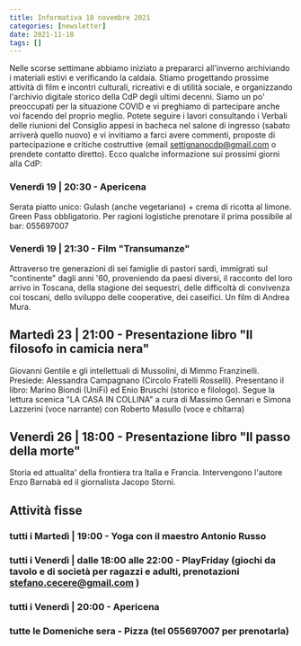 ```yaml
---
title: Informativa 18 novembre 2021
categories: [newsletter]
date: 2021-11-18
tags: []
---
```


Nelle scorse settimane abbiamo iniziato a prepararci all'inverno archiviando i materiali estivi e verificando la caldaia. Stiamo progettando prossime attività di film e incontri culturali, ricreativi e di utilità sociale, e organizzando l'archivio digitale storico della CdP degli ultimi decenni. Siamo un po' preoccupati per la situazione COVID e vi preghiamo di partecipare anche voi facendo del proprio meglio.
Potete seguire i lavori consultando i Verbali delle riunioni del Consiglio appesi in bacheca nel salone di ingresso (sabato arriverà quello nuovo) e vi invitiamo a farci avere commenti, proposte di partecipazione e critiche costruttive (email settignanocdp@gmail.com o prendete contatto diretto).
Ecco qualche informazione sui prossimi giorni alla CdP:

### Venerdì 19 | 20:30 - Apericena
Serata piatto unico: Gulash (anche vegetariano) + crema di ricotta al limone.
Green Pass obbligatorio. Per ragioni logistiche prenotare il prima possibile al bar: 055697007

### Venerdì 19 | 21:30 - Film "Transumanze"
Attraverso tre generazioni di sei famiglie di pastori sardi, immigrati sul "continente" dagli anni '60, proveniendo  da paesi diversi, il racconto del loro arrivo in Toscana, della stagione dei sequestri, delle difficoltà di convivenza coi toscani, dello sviluppo delle cooperative, dei caseifici. Un film di Andrea Mura.

## Martedì 23 | 21:00 - Presentazione libro "Il filosofo in camicia nera"
Giovanni Gentile e gli intellettuali di Mussolini, di Mimmo Franzinelli.
Presiede: Alessandra Campagnano (Circolo Fratelli Rosselli).
Presentano il libro: Marino Biondi (UniFi) ed Enio Bruschi (storico e filologo).
Segue la lettura scenica "LA CASA IN COLLINA" a cura di Massimo Gennari e Simona Lazzerini (voce narrante) con Roberto Masullo (voce e chitarra)

## Venerdì 26 | 18:00 - Presentazione libro "Il passo della morte"
Storia ed attualita' della frontiera tra Italia e Francia. Intervengono l'autore Enzo Barnabà ed il giornalista Jacopo Storni.

## Attività fisse
### tutti i Martedì | 19:00 - Yoga con il maestro Antonio Russo
### tutti i Venerdì | dalle 18:00 alle 22:00 - PlayFriday (giochi da tavolo e di società per ragazzi e adulti, prenotazioni stefano.cecere@gmail.com )
### tutti i Venerdì | 20:00 - Apericena
### tutte le Domeniche sera - Pizza (tel 055697007 per prenotarla)